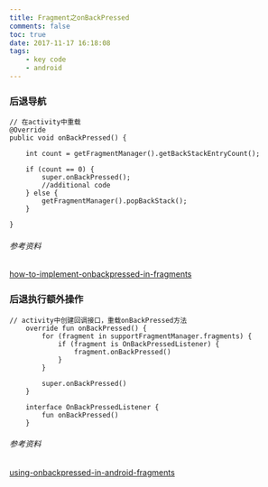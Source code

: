 ```yaml
---
title: Fragment之onBackPressed
comments: false
toc: true
date: 2017-11-17 16:18:08
tags:
	- key code
	- android
---
```


### 后退导航
```
// 在activity中重载
@Override
public void onBackPressed() {

    int count = getFragmentManager().getBackStackEntryCount();

    if (count == 0) {
        super.onBackPressed();
        //additional code
    } else {
        getFragmentManager().popBackStack();
    }

}
```
###### 参考资料
[how-to-implement-onbackpressed-in-fragments](https://stackoverflow.com/questions/5448653/how-to-implement-onbackpressed-in-fragments)

<!-- more -->

### 后退执行额外操作
```
// activity中创建回调接口，重载onBackPressed方法
    override fun onBackPressed() {
        for (fragment in supportFragmentManager.fragments) {
            if (fragment is OnBackPressedListener) {
                fragment.onBackPressed()
            }
        }

        super.onBackPressed()
    }

    interface OnBackPressedListener {
        fun onBackPressed()
    }
```
###### 参考资料
[using-onbackpressed-in-android-fragments](https://stackoverflow.com/questions/18190047/using-onbackpressed-in-android-fragments)
